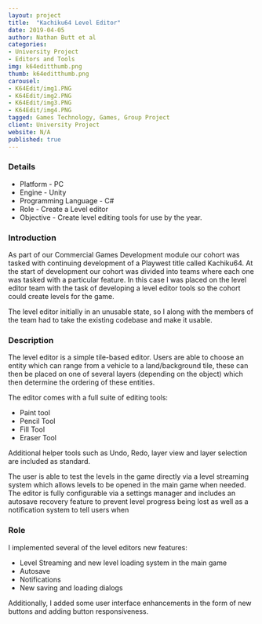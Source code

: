 ```yaml
---
layout: project
title:  "Kachiku64 Level Editor"
date: 2019-04-05
author: Nathan Butt et al
categories:
- University Project
- Editors and Tools
img: k64editthumb.png
thumb: k64editthumb.png
carousel:
- K64Edit/img1.PNG
- K64Edit/img2.PNG
- K64Edit/img3.PNG
- K64Edit/img4.PNG
tagged: Games Technology, Games, Group Project
client: University Project
website: N/A
published: true
---
```


<!-- Place this tag in your head or just before your close body tag. -->
<script async defer src="https://buttons.github.io/buttons.js"></script>

### Details
- Platform - PC
- Engine - Unity
- Programming Language - C#
- Role - Create a Level editor
- Objective - Create level editing tools for use by the year.

### Introduction
As part of our Commercial Games Development module our cohort was tasked with continuing development of a Playwest title called Kachiku64. At the start of development our cohort was divided into teams where each one was tasked with a particular feature. In this case I was placed on the level editor team with the task of developing a level editor tools so the cohort could create levels for the game.

The level editor initially in an unusable state, so I along with the members of the team had to take the existing codebase and make it usable.

### Description
The level editor is a simple tile-based editor. Users are able to choose an entity which can range from a vehicle to a land/background tile, these can then be placed on one of several layers (depending on the object) which then determine the ordering of these entities.

The editor comes with a full suite of editing tools:
- Paint tool
- Pencil Tool
- Fill Tool
- Eraser Tool

Additional helper tools such as Undo, Redo, layer view and layer selection are included as standard.

The user is able to test the levels in the game directly via a level streaming system which allows levels to be opened in the main game when needed. The editor is fully configurable via a settings manager and includes an autosave recovery feature to prevent level progress being lost as well as a notification system to tell users when

### Role
I implemented several of the level editors new features:
- Level Streaming and new level loading system in the main game
- Autosave
- Notifications
- New saving and loading dialogs

Additionally, I added some user interface enhancements in the form of new buttons and adding button responsiveness.
